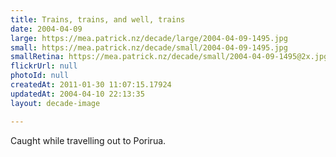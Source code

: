 ```yaml
---
title: Trains, trains, and well, trains
date: 2004-04-09
large: https://mea.patrick.nz/decade/large/2004-04-09-1495.jpg
small: https://mea.patrick.nz/decade/small/2004-04-09-1495.jpg
smallRetina: https://mea.patrick.nz/decade/small/2004-04-09-1495@2x.jpg
flickrUrl: null
photoId: null
createdAt: 2011-01-30 11:07:15.17924
updatedAt: 2004-04-10 22:13:35
layout: decade-image

---
```

Caught while travelling out to Porirua.
